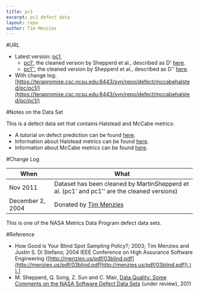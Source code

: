 ```yaml
---
title: pc1
excerpt: pc1 defect data
layout: repo
author: Tim Menzies
---
```



#URL

  * Latest version: [pc1](https://terapromise.csc.ncsu.edu:8443/svn/repo/defect/mccabehalsted/pc/pc1/pc1.arff),
      * [pc1'](https://terapromise.csc.ncsu.edu:8443/svn/repo/defect/mccabehalsted/pc/pc1/d), the cleaned version by Shepperd et al., described as D' [here](http://nasa-softwaredefectdatasets.wikispaces.com/home).
      * [pc1''](https://terapromise.csc.ncsu.edu:8443/svn/repo/defect/mccabehalsted/pc/pc1/dd), the cleaned version by Shepperd et al., described as D'' [here](http://nasa-softwaredefectdatasets.wikispaces.com/home).
  * With change log:[https://terapromise.csc.ncsu.edu:8443/svn/repo/defect/mccabehalsted/pc/pc1/](https://terapromise.csc.ncsu.edu:8443/svn/repo/defect/mccabehalsted/pc/pc1/)

#Notes on the Data Set

This is a defect data set that contains Halstead and McCabe metrics:
  * A tutorial on defect prediction can be found [here](http://code.google.com/p/promisedata/wiki/ShortTutorialOnDefectPrediction).
  * Information about Halstead metrics can be found [here](http://code.google.com/p/promisedata/wiki/Halstead).
  * Information about McCabe metrics can be found [here](http://code.google.com/p/promisedata/wiki/McCabe).

#Change Log

When | What---- | ----
Nov 2011 | Dataset has been cleaned by MartinShepperd et al. (pc1' and pc1'' are the cleaned versions)
   December 2, 2004 | Donated by [Tim Menzies](TimMenzies)

This is one of the NASA Metrics Data Program defect data sets.

#Reference
  * How Good is Your Blind  Spot Sampling Policy?; 2003; Tim Menzies and Justin S. Di Stefano; 2004 IEEE Conference on High Assurance Software Engineering ([http://menzies.us/pdf/03blind.pdf](http://menzies.us/pdf/03blind.pdf[http://menzies.us/pdf/03blind.pdf]).)).]
  * M. Shepperd, Q. Song, Z. Sun and C. Mair, [Data Quality: Some Comments on the NASA Software Defect Data Sets](http://goo.gl/OlHNh) (under review), 2011